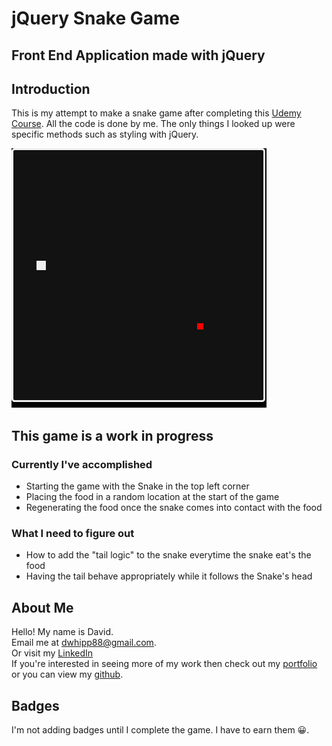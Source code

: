 # jQuery Snake Game

## Front End Application made with jQuery

## Introduction

This is my attempt to make a snake game after completing this [Udemy Course](https://github.com/D-Whipp/jQueryBtoA). All the code is done by me. The only things I looked up were specific methods such as styling with jQuery.

![app snapshot](./images/app-snapshot.png)

## This game is a work in progress

### Currently I've accomplished

- Starting the game with the Snake in the top left corner
- Placing the food in a random location at the start of the game
- Regenerating the food once the snake comes into contact with the food

### What I need to figure out

- How to add the "tail logic" to the snake everytime the snake eat's the food
- Having the tail behave appropriately while it follows the Snake's head

## About Me

Hello! My name is David.\
Email me at dwhipp88@gmail.com.\
Or visit my [LinkedIn](https://www.linkedin.com/in/david-w-079841213/)\
If you're interested in seeing more of my work then check out my [portfolio](http://mighty-brook-32674.herokuapp.com/) or you can view my [github](https://github.com/D-Whipp).

## Badges

I'm not adding badges until I complete the game. I have to earn them 😀.
